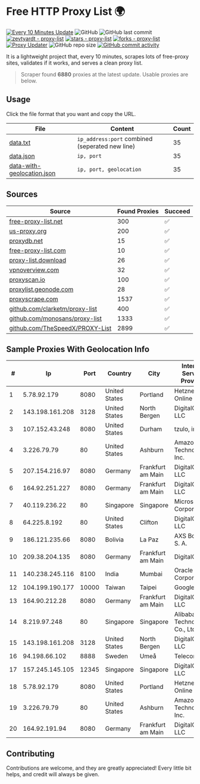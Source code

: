 
# Free HTTP Proxy List 🌍

[![Every 10 Minutes Update](https://github.com/mertguvencli/http-proxy-list/actions/workflows/main.yml/badge.svg?branch=main)](https://github.com/mertguvencli/http-proxy-list/actions/workflows/main.yml)
![GitHub](https://img.shields.io/github/license/mertguvencli/http-proxy-list)
![GitHub last commit](https://img.shields.io/github/last-commit/mertguvencli/http-proxy-list)
[![zevtyardt - proxy-list](https://img.shields.io/static/v1?label=zevtyardt&message=proxy-list&color=blue&logo=github)](https://github.com/zevtyardt/proxy-list "Go to GitHub repo")
[![stars - proxy-list](https://img.shields.io/github/stars/zevtyardt/proxy-list?style=social)](https://github.com/zevtyardt/proxy-list)
[![forks - proxy-list](https://img.shields.io/github/forks/zevtyardt/proxy-list?style=social)](https://github.com/zevtyardt/proxy-list)
[![Proxy Updater](https://github.com/zevtyardt/proxy-list/workflows/Proxy%20Updater/badge.svg)](https://github.com/zevtyardt/proxy-list/actions?query=workflow:"Proxy+Updater")
![GitHub repo size](https://img.shields.io/github/repo-size/zevtyardt/proxy-list)
[![GitHub commit activity](https://img.shields.io/github/commit-activity/m/zevtyardt/proxy-list?logo=commits)](https://github.com/zevtyardt/proxy-list/commits/main)

It is a lightweight project that, every 10 minutes, scrapes lots of free-proxy sites, validates if it works, and serves a clean proxy list.

> Scraper found **6880** proxies at the latest update. Usable proxies are below.

## Usage

Click the file format that you want and copy the URL.

|File|Content|Count|
|----|-------|-----|
|[data.txt](https://raw.githubusercontent.com/mertguvencli/http-proxy-list/main/proxy-list/data.txt)|`ip_address:port` combined (seperated new line)|35|
|[data.json](https://raw.githubusercontent.com/mertguvencli/http-proxy-list/main/proxy-list/data.json)|`ip, port`|35|
|[data-with-geolocation.json](https://raw.githubusercontent.com/mertguvencli/http-proxy-list/main/proxy-list/data-with-geolocation.json)|`ip, port, geolocation`|35|

## Sources

|Source|Found Proxies|Succeed|
|------|-------------|-------|
|[free-proxy-list.net](https://free-proxy-list.net)|300|✅|
|[us-proxy.org](https://www.us-proxy.org)|200|✅|
|[proxydb.net](http://proxydb.net)|15|✅|
|[free-proxy-list.com](https://free-proxy-list.com/?page=&port=&type%5B%5D=http&type%5B%5D=https&up_time=0&search=Search)|10|✅|
|[proxy-list.download](https://www.proxy-list.download/HTTP)|26|✅|
|[vpnoverview.com](https://vpnoverview.com/privacy/anonymous-browsing/free-proxy-servers)|32|✅|
|[proxyscan.io](https://www.proxyscan.io)|100|✅|
|[proxylist.geonode.com](https://proxylist.geonode.com/api/proxy-list?limit=300&page=1&sort_by=lastChecked&sort_type=desc&protocols=http,https)|28|✅|
|[proxyscrape.com](https://api.proxyscrape.com/v2/?request=displayproxies&protocol=http&timeout=10000&country=all&ssl=all&anonymity=all)|1537|✅|
|[github.com/clarketm/proxy-list](https://raw.githubusercontent.com/clarketm/proxy-list/master/proxy-list-raw.txt)|400|✅|
|[github.com/monosans/proxy-list](https://raw.githubusercontent.com/monosans/proxy-list/main/proxies/http.txt)|1333|✅|
|[github.com/TheSpeedX/PROXY-List](https://raw.githubusercontent.com/TheSpeedX/PROXY-List/master/http.txt)|2899|✅|


## Sample Proxies With Geolocation Info

|#|Ip|Port|Country|City|Internet Service Provider|
|-|--|----|-------|----|-------------------------|
|1|5.78.92.179|8080|United States|Portland|Hetzner Online GmbH|
|2|143.198.161.208|3128|United States|North Bergen|DigitalOcean, LLC|
|3|107.152.43.248|8080|United States|Durham|tzulo, inc.|
|4|3.226.79.79|80|United States|Ashburn|Amazon Technologies Inc.|
|5|207.154.216.97|8080|Germany|Frankfurt am Main|DigitalOcean, LLC|
|6|164.92.251.227|8080|Germany|Frankfurt am Main|DigitalOcean, LLC|
|7|40.119.236.22|80|Singapore|Singapore|Microsoft Corporation|
|8|64.225.8.192|80|United States|Clifton|DigitalOcean, LLC|
|9|186.121.235.66|8080|Bolivia|La Paz|AXS Bolivia S. A.|
|10|209.38.204.135|8080|Germany|Frankfurt am Main|DigitalOcean|
|11|140.238.245.116|8100|India|Mumbai|Oracle Corporation|
|12|104.199.190.177|10000|Taiwan|Taipei|Google LLC|
|13|164.90.212.28|8080|Germany|Frankfurt am Main|DigitalOcean, LLC|
|14|8.219.97.248|80|Singapore|Singapore|Alibaba (US) Technology Co., Ltd.|
|15|143.198.161.208|3128|United States|North Bergen|DigitalOcean, LLC|
|16|94.198.66.102|8888|Sweden|Umeå|Telecom3|
|17|157.245.145.105|12345|Singapore|Singapore|DigitalOcean, LLC|
|18|5.78.92.179|8080|United States|Portland|Hetzner Online GmbH|
|19|3.226.79.79|80|United States|Ashburn|Amazon Technologies Inc.|
|20|164.92.191.94|8080|Germany|Frankfurt am Main|DigitalOcean, LLC|



## Contributing

Contributions are welcome, and they are greatly appreciated! Every
little bit helps, and credit will always be given.

